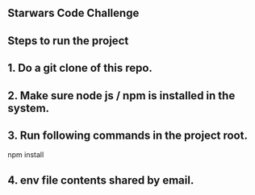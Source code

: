 ## Starwars Code Challenge

## Steps to run the project
## 1. Do a git clone of this repo.
## 2. Make sure node js / npm is installed in the system.
## 3. Run following commands in the project root. 

npm install

## 4. env file contents shared by email. 
